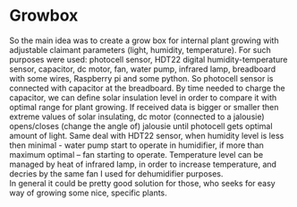 # Growbox
So the main idea was to create a grow box for internal plant growing with adjustable claimant parameters (light, humidity, temperature). For such  purposes were used: photocell sensor, HDT22 digital humidity-temperature sensor, capacitor,  dc motor, fan, water pump, infrared lamp, breadboard with some wires, Raspberry pi and some python. So photocell sensor is connected with capacitor at the breadboard. By time needed to charge the capacitor, we can define solar insulation level in order to compare it with optimal range for plant growing. If received data is bigger or smaller then extreme values of solar insulating, dc motor (connected to a jalousie) opens/closes (change the angle of) jalousie until photocell gets optimal amount of light. Same deal with HDT22 sensor, when humidity level is less then minimal - water pump start to operate in humidifier, if more than maximum optimal – fan starting to operate. Temperature level can be managed by heat of infrared lamp, in order to increase temperature, and decries by the same fan I used for dehumidifier purposes.     
In general it could be pretty good solution for those, who seeks for easy way of growing some nice, specific plants.
